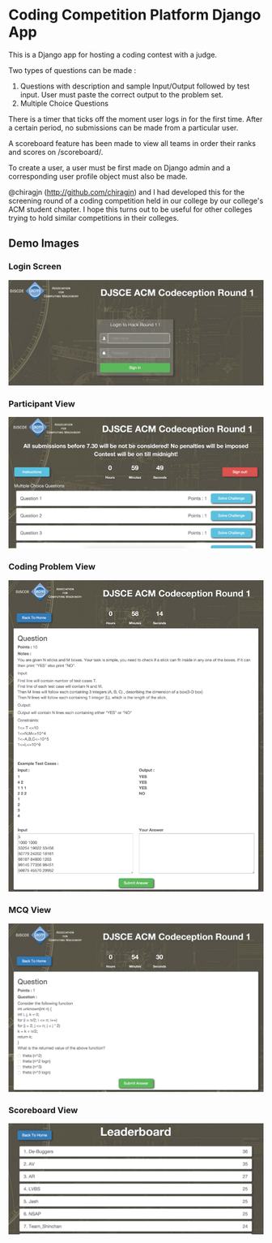 # Coding Competition Platform Django App

This is a Django app for hosting a coding contest with a judge.

Two types of questions can be made : 
1. Questions with description and sample Input/Output followed by test input. User must paste the correct output to the problem
set.
2. Multiple Choice Questions

There is a timer that ticks off the moment user logs in for the first time. After a certain period, no submissions
can be made from a particular user.

A scoreboard feature has been made to view all teams in order their ranks and scores on /scoreboard/.

To create a user, a user must be first made on Django admin and a corresponding user profile object must also be made.

@chiragjn (http://github.com/chiragjn) and I had developed this for the screening round of a coding competition held 
in our college by our college's ACM student chapter. I hope this turns out to be useful for other colleges trying 
to hold similar competitions in their colleges.

## Demo Images

### Login Screen
![alt tag](https://github.com/monikkinom/CodingContestDjango/blob/master/loginscreen.png)

### Participant View
![alt tag](https://github.com/monikkinom/CodingContestDjango/blob/master/homeview.png)

### Coding Problem View
![alt tag](https://github.com/monikkinom/CodingContestDjango/blob/master/questionview.png)

### MCQ View
![alt tag](https://github.com/monikkinom/CodingContestDjango/blob/master/mcqview.png)

### Scoreboard View
![alt tag](https://github.com/monikkinom/CodingContestDjango/blob/master/scoreboard.png)



